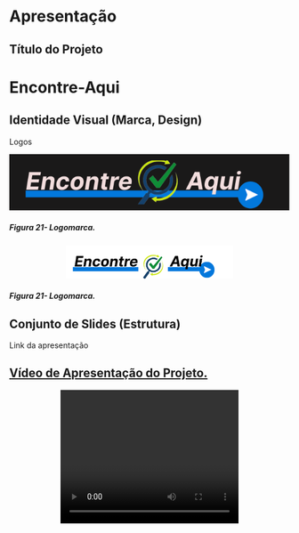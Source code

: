 # Apresentação

## Título do Projeto

# Encontre-Aqui

## Identidade Visual (Marca, Design)

<p>Logos</p>
<p align="center"> 
  <img src="../src/assets/images/logo-site/logo2.png" width="800">
</p>

##### _Figura 21- Logomarca._

<p align="center"> 
  <img src="../src/assets/images/logo-site/logo.png" width="300">
</p>

##### _Figura 21- Logomarca._

## Conjunto de Slides (Estrutura)

<p>Link da apresentação</p>

<a href="../presentation/Apresentação.pdf">

## Vídeo de Apresentação do Projeto.

<p align="center"> 
  <video width="320" height="240" controls>
  <source src="../presentation/Sistema-Encontre.mp4" type="video/mp4">
    Your browser does not support the video tag.
</video>
</p>
